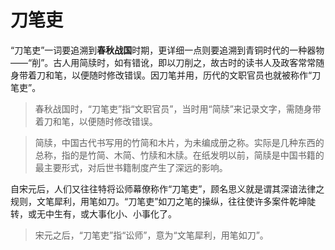 # 刀笔吏

“刀笔吏”一词要追溯到**春秋战国**时期，更详细一点则要追溯到青铜时代的一种器物——“削”。古人用简牍时，如有错讹，即以刀削之，故古时的读书人及政客常常随身带着刀和笔，以便随时修改错误。因刀笔并用，历代的文职官员也就被称作“刀笔吏”。


> 春秋战国时，“刀笔吏”指“文职官员”，当时用“简牍”来记录文字，需随身带着刀和笔，以便随时修改错误。

> 简牍，中国古代书写用的竹简和木片，为未编成册之称。实际是几种东西的总称，指的是竹简、木简、竹牍和木牍。在纸发明以前，简牍是中国书籍的最主要形式，对后世书籍制度产生了深远的影响。

自宋元后，人们又往往特将讼师幕僚称作“刀笔吏”，顾名思义就是谓其深谙法律之规则，文笔犀利，用笔如刀。“刀笔吏”如刀之笔的操纵，往往使许多案件乾坤陡转，或无中生有，或大事化小、小事化了。

> 宋元之后，“刀笔吏”指“讼师”，意为“文笔犀利，用笔如刀”。
